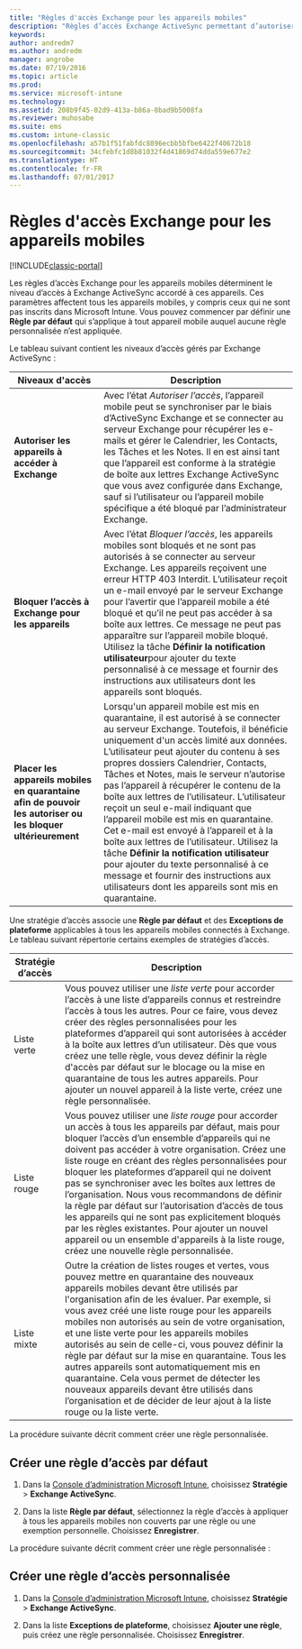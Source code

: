 ```yaml
---
title: "Règles d'accès Exchange pour les appareils mobiles"
description: "Règles d’accès Exchange ActiveSync permettant d’autoriser ou de bloquer les connexions d’appareils avec EAS"
keywords: 
author: andredm7
ms.author: andredm
manager: angrobe
ms.date: 07/19/2016
ms.topic: article
ms.prod: 
ms.service: microsoft-intune
ms.technology: 
ms.assetid: 208b9f45-02d9-413a-b86a-8bad9b5008fa
ms.reviewer: muhosabe
ms.suite: ems
ms.custom: intune-classic
ms.openlocfilehash: a57b1f51fabfdc8896ecbb5bfbe6422f40672b18
ms.sourcegitcommit: 34cfebfc1d8b81032f4d41869d74dda559e677e2
ms.translationtype: HT
ms.contentlocale: fr-FR
ms.lasthandoff: 07/01/2017
---
```

# <a name="exchange-access-rules-for-mobile-devices"></a>Règles d'accès Exchange pour les appareils mobiles

[!INCLUDE[classic-portal](../includes/classic-portal.md)]

Les règles d’accès Exchange pour les appareils mobiles déterminent le niveau d’accès à Exchange ActiveSync accordé à ces appareils. Ces paramètres affectent tous les appareils mobiles, y compris ceux qui ne sont pas inscrits dans Microsoft Intune. Vous pouvez commencer par définir une **Règle par défaut** qui s’applique à tout appareil mobile auquel aucune règle personnalisée n’est appliquée.

Le tableau suivant contient les niveaux d’accès gérés par Exchange ActiveSync :

|Niveaux d'accès|Description|
|----------------|---------------|
|**Autoriser les appareils à accéder à Exchange**|Avec l’état *Autoriser l’accès*, l’appareil mobile peut se synchroniser par le biais d’ActiveSync Exchange et se connecter au serveur Exchange pour récupérer les e-mails et gérer le Calendrier, les Contacts, les Tâches et les Notes. Il en est ainsi tant que l’appareil est conforme à la stratégie de boîte aux lettres Exchange ActiveSync que vous avez configurée dans Exchange, sauf si l’utilisateur ou l’appareil mobile spécifique a été bloqué par l’administrateur Exchange.|
|**Bloquer l’accès à Exchange pour les appareils**|Avec l’état *Bloquer l’accès*, les appareils mobiles sont bloqués et ne sont pas autorisés à se connecter au serveur Exchange. Les appareils reçoivent une erreur HTTP 403 Interdit. L’utilisateur reçoit un e-mail envoyé par le serveur Exchange pour l’avertir que l’appareil mobile a été bloqué et qu’il ne peut pas accéder à sa boîte aux lettres. Ce message ne peut pas apparaître sur l’appareil mobile bloqué. Utilisez la tâche **Définir la notification utilisateur**pour ajouter du texte personnalisé à ce message et fournir des instructions aux utilisateurs dont les appareils sont bloqués. |
|**Placer les appareils mobiles en quarantaine afin de pouvoir les autoriser ou les bloquer ultérieurement**|Lorsqu'un appareil mobile est mis en quarantaine, il est autorisé à se connecter au serveur Exchange. Toutefois, il bénéficie uniquement d'un accès limité aux données. L’utilisateur peut ajouter du contenu à ses propres dossiers Calendrier, Contacts, Tâches et Notes, mais le serveur n’autorise pas l’appareil à récupérer le contenu de la boîte aux lettres de l’utilisateur. L’utilisateur reçoit un seul e-mail indiquant que l’appareil mobile est mis en quarantaine. Cet e-mail est envoyé à l’appareil et à la boîte aux lettres de l’utilisateur. Utilisez la tâche **Définir la notification utilisateur** pour ajouter du texte personnalisé à ce message et fournir des instructions aux utilisateurs dont les appareils sont mis en quarantaine.|

Une stratégie d’accès associe une **Règle par défaut** et des **Exceptions de plateforme** applicables à tous les appareils mobiles connectés à Exchange. Le tableau suivant répertorie certains exemples de stratégies d’accès.

|Stratégie d’accès|Description|
|-------------------|---------------|
|Liste verte|Vous pouvez utiliser une *liste verte* pour accorder l’accès à une liste d’appareils connus et restreindre l’accès à tous les autres. Pour ce faire, vous devez créer des règles personnalisées pour les plateformes d’appareil qui sont autorisées à accéder à la boîte aux lettres d’un utilisateur. Dès que vous créez une telle règle, vous devez définir la règle d'accès par défaut sur le blocage ou la mise en quarantaine de tous les autres appareils. Pour ajouter un nouvel appareil à la liste verte, créez une règle personnalisée.|
|Liste rouge|Vous pouvez utiliser une *liste rouge* pour accorder un accès à tous les appareils par défaut, mais pour bloquer l’accès d’un ensemble d’appareils qui ne doivent pas accéder à votre organisation. Créez une liste rouge en créant des règles personnalisées pour bloquer les plateformes d’appareil qui ne doivent pas se synchroniser avec les boîtes aux lettres de l’organisation. Nous vous recommandons de définir la règle par défaut sur l’autorisation d’accès de tous les appareils qui ne sont pas explicitement bloqués par les règles existantes. Pour ajouter un nouvel appareil ou un ensemble d'appareils à la liste rouge, créez une nouvelle règle personnalisée.|
|Liste mixte|Outre la création de listes rouges et vertes, vous pouvez mettre en quarantaine des nouveaux appareils mobiles devant être utilisés par l'organisation afin de les évaluer. Par exemple, si vous avez créé une liste rouge pour les appareils mobiles non autorisés au sein de votre organisation, et une liste verte pour les appareils mobiles autorisés au sein de celle-ci, vous pouvez définir la règle par défaut sur la mise en quarantaine. Tous les autres appareils sont automatiquement mis en quarantaine. Cela vous permet de détecter les nouveaux appareils devant être utilisés dans l’organisation et de décider de leur ajout à la liste rouge ou la liste verte.|
La procédure suivante décrit comment créer une règle personnalisée.

## <a name="create-a-default-access-rule"></a>Créer une règle d’accès par défaut

1.  Dans la [Console d’administration Microsoft Intune](https://manage.microsoft.com), choisissez **Stratégie** &gt; **Exchange ActiveSync**.

2.  Dans la liste **Règle par défaut**, sélectionnez la règle d’accès à appliquer à tous les appareils mobiles non couverts par une règle ou une exemption personnelle. Choisissez **Enregistrer**.

La procédure suivante décrit comment créer une règle personnalisée :

## <a name="create-a-custom-access-rule"></a>Créer une règle d’accès personnalisée

1. Dans la [Console d’administration Microsoft Intune](https://manage.microsoft.com), choisissez **Stratégie** &gt; **Exchange ActiveSync**.

2.  Dans la liste **Exceptions de plateforme**, choisissez **Ajouter une règle**, puis créez une règle personnalisée. Choisissez **Enregistrer**.
